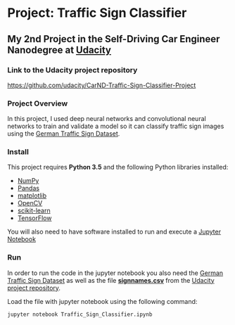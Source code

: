 # Project: Traffic Sign Classifier
## My 2nd Project in the Self-Driving Car Engineer Nanodegree at [Udacity](https://www.udacity.com/)

### Link to the Udacity project repository

https://github.com/udacity/CarND-Traffic-Sign-Classifier-Project

### Project Overview
In this project, I used deep neural networks and convolutional neural networks to train and validate a model so it can classify traffic sign images using the [German Traffic Sign Dataset](http://benchmark.ini.rub.de/?section=gtsrb&subsection=dataset).

### Install

This project requires **Python 3.5** and the following Python libraries installed:

- [NumPy](http://www.numpy.org/)
- [Pandas](http://pandas.pydata.org)
- [matplotlib](http://matplotlib.org/)
- [OpenCV](http://opencv.org/)
- [scikit-learn](http://scikit-learn.org/stable/)
- [TensorFlow](https://www.tensorflow.org/)

You will also need to have software installed to run and execute a [Jupyter Notebook](http://jupyter.org/)

### Run

In order to run the code in the jupyter notebook you also need the [German Traffic Sign Dataset](http://benchmark.ini.rub.de/?section=gtsrb&subsection=dataset) as well as the file [**signnames.csv**](https://github.com/udacity/CarND-Traffic-Sign-Classifier-Project/blob/master/signnames.csv) from the [Udacity project repository](https://github.com/udacity/CarND-Traffic-Sign-Classifier-Project).

Load the file with jupyter notebook using the following command:

```jupyter notebook Traffic_Sign_Classifier.ipynb```
